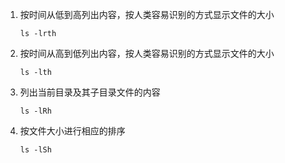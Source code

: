 1. 按时间从低到高列出内容，按人类容易识别的方式显示文件的大小
    ```
    ls -lrth
    ```
1. 按时间从高到低列出内容，按人类容易识别的方式显示文件的大小
    ```
    ls -lth
    ```

1. 列出当前目录及其子目录文件的内容
    ```
    ls -lRh
    ```
1. 按文件大小进行相应的排序
    ```
    ls -lSh
    ```